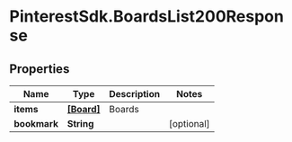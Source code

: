 # PinterestSdk.BoardsList200Response

## Properties

Name | Type | Description | Notes
------------ | ------------- | ------------- | -------------
**items** | [**[Board]**](Board.md) | Boards | 
**bookmark** | **String** |  | [optional] 


